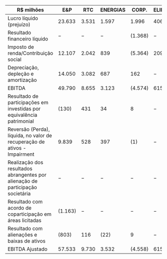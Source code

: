 | R$ milhões                                                            | E&P       | RTC   | ENERGIAS  | CORP.    | ELIMIN.  | CONSOLIDADO |
|-----------------------------------------------------------------------|-----------|-------|-----------|----------|----------|-------------|
| Lucro líquido (prejuízo)                                             | 23.633    | 3.531 | 1.597     | 1.996    | 406      | 31.163      |
| Resultado financeiro líquido                                           | −         | −     | −         | (1.368)  | −        | (1.368)     |
| Imposto de renda/Contribuição social                                   | 12.107    | 2.042 | 839       | (5.364)  | 209      | 9.833       |
| Depreciação, depleção e amortização                                    | 14.050    | 3.082 | 687       | 162      | −        | 17.981      |
| EBITDA                                                                 | 49.790    | 8.655 | 3.123     | (4.574)  | 615      | 57.609      |
| Resultado de participações em investidas por equivalência patrimonial  | (130)     | 431   | 34        | 8        | −        | 343         |
| Reversão (Perda), líquida, no valor de recuperação de ativos - Impairment | 9.839     | 528   | 397       | (1)      | −        | 10.763      |
| Realização dos resultados abrangentes por alienação de participação societária | −         | −     | −         | −        | −        | −           |
| Resultado com acordo de coparticipação em áreas licitadas             | (1.163)   | −     | −         | −        | −        | (1.163)     |
| Resultado com alienações e baixas de ativos                           | (803)     | 116   | (22)      | 9        | −        | (700)       |
| EBITDA Ajustado                                                        | 57.533    | 9.730 | 3.532     | (4.558)  | 615      | 66.852      |